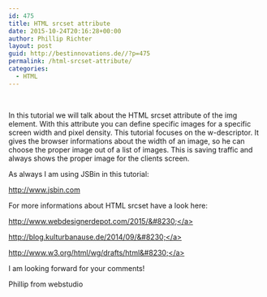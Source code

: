 ```yaml
---
id: 475
title: HTML srcset attribute
date: 2015-10-24T20:16:28+00:00
author: Phillip Richter
layout: post
guid: http://bestinnovations.de//?p=475
permalink: /html-srcset-attribute/
categories:
  - HTML
---
```

&nbsp;

In this tutorial we will talk about the HTML srcset attribute of the img element. With this attribute you can define specific images for a specific screen width and pixel density. This tutorial focuses on the w-descriptor. It gives the browser informations about the width of an image, so he can choose the proper image out of a list of images. This is saving traffic and always shows the proper image for the clients screen.

As always I am using JSBin in this tutorial:
  
<a class="yt-uix-redirect-link" dir="ltr" title="http://www.jsbin.com" href="http://www.jsbin.com" target="_blank" rel="nofollow">http://www.jsbin.com</a>

For more informations about HTML srcset have a look here:

<a class="yt-uix-redirect-link" dir="ltr" title="http://www.webdesignerdepot.com/2015/08/the-state-of-responsive-images/" href="http://www.webdesignerdepot.com/2015/08/the-state-of-responsive-images/" target="_blank" rel="nofollow">http://www.webdesignerdepot.com/2015/&#8230;</a>

<a class="yt-uix-redirect-link" dir="ltr" title="http://blog.kulturbanause.de/2014/09/responsive-images-srcset-sizes-adaptive/" href="http://blog.kulturbanause.de/2014/09/responsive-images-srcset-sizes-adaptive/" target="_blank" rel="nofollow">http://blog.kulturbanause.de/2014/09/&#8230;</a>

<a class="yt-uix-redirect-link" dir="ltr" title="http://www.w3.org/html/wg/drafts/html/master/semantics.html#attr-img-srcset" href="http://www.w3.org/html/wg/drafts/html/master/semantics.html#attr-img-srcset" target="_blank" rel="nofollow">http://www.w3.org/html/wg/drafts/html&#8230;</a>

I am looking forward for your comments!

Phillip from webstudio